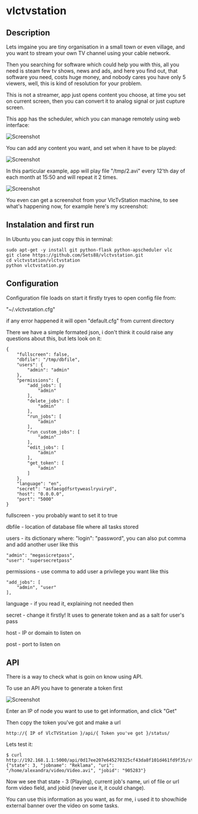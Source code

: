 vlctvstation
============

## Description

Lets imgaine you are tiny organisation in a small town or even village, and you want to stream your own TV channel using your cable network.

Then you searching for software which could help you with this, all you need is steam few tv shows, news and ads, and here you find out,
that software you need, costs huge money, and nobody cares you have only 5 viewers, well, this is kind of resolution for your problem.

This is not a streamer, app just opens content you choose, at time you set on current screen, then you can convert it to analog signal or just cupture screen.

This app has the scheduler, which you can manage remotely using web interface:

![Screenshot](http://sets88.com/static/media/uploads/images/vlctvstation/vlctvstation.png)


You can add any content you want, and set when it have to be played:

![Screenshot](http://sets88.com/static/media/uploads/images/vlctvstation/vlctvstation2.png)


In this particular example, app will play file "/tmp/2.avi" every 12'th day of each month at 15:50 and will repeat it 2 times.

![Screenshot](http://sets88.com/static/media/uploads/images/vlctvstation/vlctvstation4.png)


You even can get a screenshot from your VlcTvStation machine, to see what's happening now, for example here's my screenshot:


## Instalation and first run

In Ubuntu you can just copy this in terminal:

    sudo apt-get -y install git python-flask python-apscheduler vlc
    git clone https://github.com/Sets88/vlctvstation.git
    cd vlctvstation/vlctvstation
    python vlctvstation.py

## Configuration

Configuration file loads on start it firstly tryes to open config file from:

"~/.vlctvstation.cfg"

if any error happened it will open "default.cfg" from current directory

There we have a simple formated json, i don't think it could raise any questions about this, but lets look on it:

    {
        "fullscreen": false, 
        "dbfile": "/tmp/dbfile", 
        "users": {
            "admin": "admin"
        }, 
        "permissions": {
            "add_jobs": [
                "admin"
            ], 
            "delete_jobs": [
                "admin" 
            ], 
            "run_jobs": [
                "admin"
            ], 
            "run_custom_jobs": [
                "admin"
            ], 
            "edit_jobs": [
                "admin"
            ], 
            "get_token": [
                "admin"
            ]
        }, 
        "language": "en", 
        "secret": "asfaesgdfsrtyweaslryuiryd", 
        "host": "0.0.0.0", 
        "port": "5000"
    }


fullscreen - you probably want to set it to true

dbfile - location of database file where all tasks stored

users - its dictionary where: "login": "password", you can also put comma and add another user like this

    "admin": "megasicretpass",
    "user": "supersecretpass"

permissions - use comma to add user a privilege you want like this

    "add_jobs": [
        "admin", "user"
    ],


language - if you read it, explaining not needed then

secret - change it firstly! It uses to generate token and as a salt for user's pass

host - IP or domain to listen on

post - port to listen on

## API

There is a way to check what is goin on know using API.

To use an API you have to generate a token first

![Screenshot](http://sets88.com/static/media/uploads/images/vlctvstation/vlctvstation3.png)


Enter an IP of node you want to use to get information, and click "Get"

Then copy the token you've got and make a url

    http://{ IP of VlcTVStation }/api/{ Token you've got }/status/


Lets test it:

    $ curl http://192.168.1.1:5000/api/0d17ee207e645270325cf43da8f101d461fd9f35/status/
    {"state": 3, "jobname": "Reklama", "uri": "/home/alexandra/video/Video.avi", "jobid": "905283"}

Now we see that state - 3 (Playing), current job's name, uri of file or url form video field, and jobid (never use it, it could change).

You can use this information as you want, as for me, i used it to show/hide external banner over the video on some tasks.
